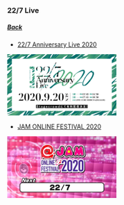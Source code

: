 ### 22/7 Live
##### [Back](../../readme.md)

- [22/7 Anniversary Live 2020](227Live/Ann_Live_2020.md)  
<img src="../../Img/227Live/img_live_2020anniversary.jpg" width="50%">

- [JAM ONLINE FESTIVAL 2020](227Live/JAM_Online_2020.md)  
<img src="../../Img/227Live/JAM_Online_Fest_2020.png" width="50%">
